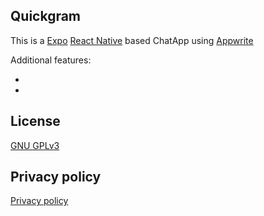 ## Quickgram

This is a [Expo](https://expo.dev/) [React Native](https://reactnative.dev/) based ChatApp using [Appwrite](https://appwrite.io/)

Additional features:

-
-

## License

[GNU GPLv3](LICENSE)

## Privacy policy

[Privacy policy](PRIVACY_POLICY.md)
